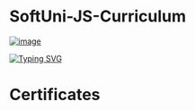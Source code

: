 # SoftUni-JS-Curriculum
[![image](https://user-images.githubusercontent.com/90397928/140548471-fb504b4c-1b02-4665-8784-4e9429cdb2d9.png)](https://softuni.bg/)

[![Typing SVG](https://readme-typing-svg.herokuapp.com?multiline=true&width=650&lines=First+steps+into+the+world+of+Software+Development)](https://git.io/typing-svg)

# Certificates
